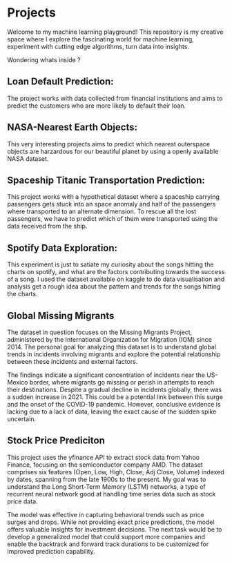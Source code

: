 # Projects

Welcome to my machine learning playground!
This repository is my creative space where I explore the fascinating world for machine learning, experiment with cutting edge algorithms, turn data into insights.

Wondering whats inside ?

## Loan Default Prediction:
The project works with data collected from financial institutions and aims to predict the customers who are more likely to default their loan.

## NASA-Nearest Earth Objects:
This very interesting projects aims to predict which nearest outerspace objects are harzardous for our beautiful planet by using a openly available NASA dataset.

## Spaceship Titanic Transportation Prediction:
This project works with a hypothetical dataset where a spaceship carrying passengers gets stuck into an space anomaly and half of the passengers where transported to an alternate dimension. To rescue all the lost passengers, we have to predict which of them were transported using the data received from the ship.

## Spotify Data Exploration:
This experiment is just to satiate my curiosity about the songs hitting the charts on spotify, and what are the factors contributing towards the success of a song. I used the dataset available on kaggle to do data visualisation and analysis get a rough idea about the pattern and trends for the songs hitting the charts.

## Global Missing Migrants
The dataset in question focuses on the Missing Migrants Project, administered by the International Organization for Migration (IOM) since 2014. The personal goal for analyzing this dataset is to understand global trends in incidents involving migrants and explore the potential relationship between these incidents and external factors.

The findings indicate a significant concentration of incidents near the US-Mexico border, where migrants go missing or perish in attempts to reach their destinations. Despite a gradual decline in incidents globally, there was a sudden increase in 2021. This could be a potential link between this surge and the onset of the COVID-19 pandemic. However, conclusive evidence is lacking due to a lack of data, leaving the exact cause of the sudden spike uncertain.

## Stock Price Prediciton
This project uses the yfinance API to extract stock data from Yahoo Finance, focusing on the semiconductor company AMD. The dataset comprises six features (Open, Low, High, Close, Adj Close, Volume) indexed by dates, spanning from the late 1900s to the present. My goal was to understand the Long Short-Term Memory (LSTM) networks, a type of recurrent neural network good at handling time series data such as stock price data. 

The model was effective in capturing behavioral trends such as price surges and drops. While not providing exact price predictions, the model offers valuable insights for investment decisions. The next task would be to develop a generalized model that could support more companies and enable the backtrack and forward track durations to be customized for improved prediction capability.
